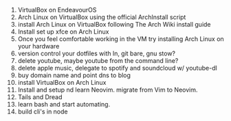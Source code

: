 1. VirtualBox on EndeavourOS
2. Arch Linux on VirtualBox using the official ArchInstall script
3. install Arch Linux on VirtualBox following The Arch Wiki install guide
4. Install set up xfce on Arch Linux
5. Once you feel comfortable working in the VM try installing Arch Linux on your hardware
6. version control your dotfiles with ln, git bare, gnu stow?
7. delete youtube, maybe youtube from the command line?
8. delete apple music, delegate to spotify and soundcloud w/ youtube-dl
9. buy domain name and point dns to blog
10. install VirtualBox on Arch Linux
11. Install and setup nd learn Neovim. migrate from Vim to Neovim.
12. Tails and Dread
13. learn bash and start automating.
14. build cli's in node
